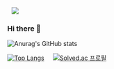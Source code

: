 <!--인스타-->
<a href="https://www.instagram.com/_gz_gang/">
  <img src="http://img.shields.io/badge/-_gz_gang-E4405F?style=flat&logo=Instagram&logoColor=E8E8E8&link=https://www.instagram.com/_gz_gang/"style="height : auto; margin-left : 10px; margin-right : 10px;"/>
</a>

### Hi there 👋

![Anurag's GitHub stats](https://github-readme-stats.vercel.app/api?username=gyojinnK&show_icons=true&theme=apprentice)

[![Top Langs](https://github-readme-stats.vercel.app/api/top-langs/?username=gyojinnK&layout=compact&theme=apprentice&langs_count=5)](https://github.com/anuraghazra/github-readme-stats) &nbsp;&nbsp;&nbsp; [![Solved.ac 프로필](http://mazassumnida.wtf/api/v2/generate_badge?boj=ksmug1998)](https://solved.ac/ksmug1998)






<!--
**gyojinnK/gyojinnK** is a ✨ _special_ ✨ repository because its `README.md` (this file) appears on your GitHub profile.

Here are some ideas to get you started:



- 🔭 I’m currently working on ...
- 🌱 I’m currently learning ...
- 👯 I’m looking to collaborate on ...
- 🤔 I’m looking for help with ...
- 💬 Ask me about ...
- 📫 How to reach me: ...
- 😄 Pronouns: ...
- ⚡ Fun fact: ...
-->
